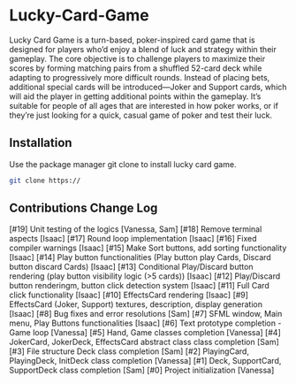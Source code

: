 # Lucky-Card-Game

Lucky Card Game is a turn-based, poker-inspired card game that is designed for players who’d enjoy a blend of luck and strategy within their gameplay. The core objective is to challenge players to maximize their scores by forming matching pairs from a shuffled 52-card deck while adapting to progressively more difficult rounds. Instead of placing bets, additional special cards will be introduced—Joker and Support cards, which will aid the player in getting additional points within the gameplay. It’s suitable for people of all ages that are interested in how poker works, or if they’re just looking for a quick, casual game of poker and test their luck.

## Installation

Use the package manager git clone to install lucky card game.

```bash
git clone https://
```

## Contributions Change Log
[#19] Unit testing of the logics [Vanessa, Sam]
[#18] Remove terminal aspects [Isaac]
[#17] Round loop implementation [Isaac]
[#16] Fixed compiler warnings [Isaac]
[#15] Make Sort buttons, add sorting functionality [Isaac]
[#14] Play button functionalities (Play button play Cards, Discard button discard Cards) [Isaac]
[#13] Conditional Play/Discard button rendering (play button visibility logic (>5 cards)) [Isaac]
[#12] Play/Discard button renderingm, button click detection system [Isaac]
[#11] Full Card click functionality [Isaac]
[#10] EffectsCard rendering [Isaac]
[#9] EffectsCard (Joker, Support) textures, description, display generation [Isaac]
[#8] Bug fixes and error resolutions [Sam]
[#7] SFML window, Main menu, Play Buttons functionalities [Isaac]
[#6] Text prototype completion - Game loop [Vanessa]
[#5] Hand, Game classes completion [Vanessa]
[#4] JokerCard, JokerDeck, EffectsCard abstract class class completion [Sam]
[#3] File structure Deck class completion [Sam]
[#2] PlayingCard, PlayingDeck, InitDeck class completion [Vanessa]
[#1] Deck, SupportCard, SupportDeck class completion [Sam]
[#0] Project initialization [Vanessa]
